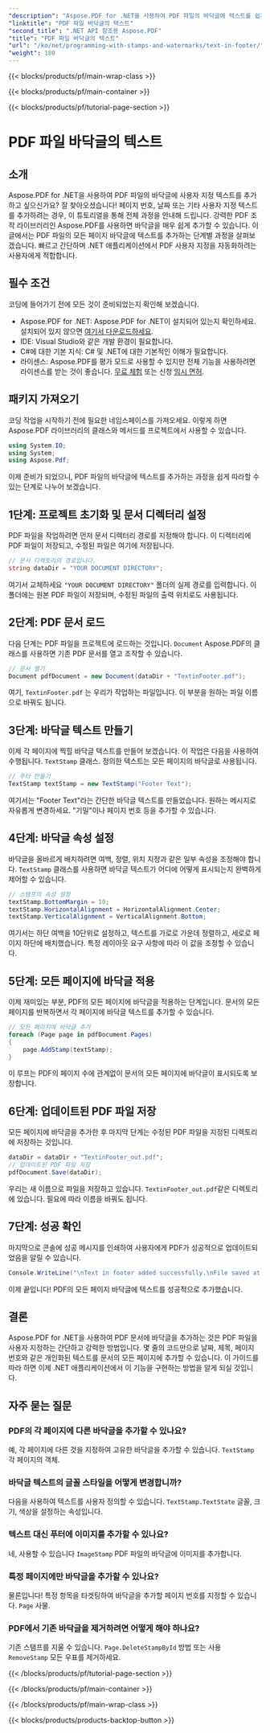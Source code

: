```yaml
---
"description": "Aspose.PDF for .NET을 사용하여 PDF 파일의 바닥글에 텍스트를 쉽게 추가하는 방법을 알아보세요. 원활한 통합을 위해 단계별 가이드가 포함되어 있습니다."
"linktitle": "PDF 파일 바닥글의 텍스트"
"second_title": ".NET API 참조용 Aspose.PDF"
"title": "PDF 파일 바닥글의 텍스트"
"url": "/ko/net/programming-with-stamps-and-watermarks/text-in-footer/"
"weight": 180
---
```


{{< blocks/products/pf/main-wrap-class >}}

{{< blocks/products/pf/main-container >}}

{{< blocks/products/pf/tutorial-page-section >}}

# PDF 파일 바닥글의 텍스트

## 소개

Aspose.PDF for .NET을 사용하여 PDF 파일의 바닥글에 사용자 지정 텍스트를 추가하고 싶으신가요? 잘 찾아오셨습니다! 페이지 번호, 날짜 또는 기타 사용자 지정 텍스트를 추가하려는 경우, 이 튜토리얼을 통해 전체 과정을 안내해 드립니다. 강력한 PDF 조작 라이브러리인 Aspose.PDF를 사용하면 바닥글을 매우 쉽게 추가할 수 있습니다. 이 글에서는 PDF 파일의 모든 페이지 바닥글에 텍스트를 추가하는 단계별 과정을 살펴보겠습니다. 빠르고 간단하며 .NET 애플리케이션에서 PDF 사용자 지정을 자동화하려는 사용자에게 적합합니다.


## 필수 조건

코딩에 들어가기 전에 모든 것이 준비되었는지 확인해 보겠습니다.

- Aspose.PDF for .NET: Aspose.PDF for .NET이 설치되어 있는지 확인하세요. 설치되어 있지 않으면 [여기서 다운로드하세요](https://releases.aspose.com/pdf/net/).
- IDE: Visual Studio와 같은 개발 환경이 필요합니다.
- C#에 대한 기본 지식: C# 및 .NET에 대한 기본적인 이해가 필요합니다.
- 라이센스: Aspose.PDF를 평가 모드로 사용할 수 있지만 전체 기능을 사용하려면 라이센스를 받는 것이 좋습니다. [무료 체험](https://releases.aspose.com/) 또는 신청 [임시 면허](https://purchase.aspose.com/temporary-license/).

## 패키지 가져오기

코딩 작업을 시작하기 전에 필요한 네임스페이스를 가져오세요. 이렇게 하면 Aspose.PDF 라이브러리의 클래스와 메서드를 프로젝트에서 사용할 수 있습니다.

```csharp
using System.IO;
using System;
using Aspose.Pdf;
```

이제 준비가 되었으니, PDF 파일의 바닥글에 텍스트를 추가하는 과정을 쉽게 따라할 수 있는 단계로 나누어 보겠습니다.

## 1단계: 프로젝트 초기화 및 문서 디렉터리 설정

PDF 파일을 작업하려면 먼저 문서 디렉터리 경로를 지정해야 합니다. 이 디렉터리에 PDF 파일이 저장되고, 수정된 파일은 여기에 저장됩니다.

```csharp
// 문서 디렉토리의 경로입니다.
string dataDir = "YOUR DOCUMENT DIRECTORY";
```

여기서 교체하세요 `"YOUR DOCUMENT DIRECTORY"` 폴더의 실제 경로를 입력합니다. 이 폴더에는 원본 PDF 파일이 저장되며, 수정된 파일의 출력 위치로도 사용됩니다.

## 2단계: PDF 문서 로드

다음 단계는 PDF 파일을 프로젝트에 로드하는 것입니다. `Document` Aspose.PDF의 클래스를 사용하면 기존 PDF 문서를 열고 조작할 수 있습니다.

```csharp
// 문서 열기
Document pdfDocument = new Document(dataDir + "TextinFooter.pdf");
```

여기, `TextinFooter.pdf` 는 우리가 작업하는 파일입니다. 이 부분을 원하는 파일 이름으로 바꿔도 됩니다.

## 3단계: 바닥글 텍스트 만들기

이제 각 페이지에 찍힐 바닥글 텍스트를 만들어 보겠습니다. 이 작업은 다음을 사용하여 수행됩니다. `TextStamp` 클래스. 정의한 텍스트는 모든 페이지의 바닥글로 사용됩니다.

```csharp
// 푸터 만들기
TextStamp textStamp = new TextStamp("Footer Text");
```

여기서는 "Footer Text"라는 간단한 바닥글 텍스트를 만들었습니다. 원하는 메시지로 자유롭게 변경하세요. "기밀"이나 페이지 번호 등을 추가할 수 있습니다.

## 4단계: 바닥글 속성 설정

바닥글을 올바르게 배치하려면 여백, 정렬, 위치 지정과 같은 일부 속성을 조정해야 합니다. `TextStamp` 클래스를 사용하면 바닥글 텍스트가 어디에 어떻게 표시되는지 완벽하게 제어할 수 있습니다.

```csharp
// 스탬프의 속성 설정
textStamp.BottomMargin = 10;
textStamp.HorizontalAlignment = HorizontalAlignment.Center;
textStamp.VerticalAlignment = VerticalAlignment.Bottom;
```

여기서는 하단 여백을 10단위로 설정하고, 텍스트를 가로로 가운데 정렬하고, 세로로 페이지 하단에 배치했습니다. 특정 레이아웃 요구 사항에 따라 이 값을 조정할 수 있습니다.

## 5단계: 모든 페이지에 바닥글 적용

이제 재미있는 부분, PDF의 모든 페이지에 바닥글을 적용하는 단계입니다. 문서의 모든 페이지를 반복하면서 각 페이지에 바닥글 텍스트를 추가할 수 있습니다.

```csharp
// 모든 페이지에 바닥글 추가
foreach (Page page in pdfDocument.Pages)
{
    page.AddStamp(textStamp);
}
```

이 루프는 PDF의 페이지 수에 관계없이 문서의 모든 페이지에 바닥글이 표시되도록 보장합니다.

## 6단계: 업데이트된 PDF 파일 저장

모든 페이지에 바닥글을 추가한 후 마지막 단계는 수정된 PDF 파일을 지정된 디렉토리에 저장하는 것입니다.

```csharp
dataDir = dataDir + "TextinFooter_out.pdf";
// 업데이트된 PDF 파일 저장
pdfDocument.Save(dataDir);
```

우리는 새 이름으로 파일을 저장하고 있습니다. `TextinFooter_out.pdf`같은 디렉토리에 있습니다. 필요에 따라 이름을 바꿔도 됩니다.

## 7단계: 성공 확인

마지막으로 콘솔에 성공 메시지를 인쇄하여 사용자에게 PDF가 성공적으로 업데이트되었음을 알릴 수 있습니다.

```csharp
Console.WriteLine("\nText in footer added successfully.\nFile saved at " + dataDir);
```

이제 끝입니다! PDF의 모든 페이지 바닥글에 텍스트를 성공적으로 추가했습니다.

## 결론

Aspose.PDF for .NET을 사용하여 PDF 문서에 바닥글을 추가하는 것은 PDF 파일을 사용자 지정하는 간단하고 강력한 방법입니다. 몇 줄의 코드만으로 날짜, 제목, 페이지 번호와 같은 개인화된 텍스트를 문서의 모든 페이지에 추가할 수 있습니다. 이 가이드를 따라 하면 이제 .NET 애플리케이션에서 이 기능을 구현하는 방법을 알게 되실 것입니다.

## 자주 묻는 질문

### PDF의 각 페이지에 다른 바닥글을 추가할 수 있나요?  
예, 각 페이지에 다른 것을 지정하여 고유한 바닥글을 추가할 수 있습니다. `TextStamp` 각 페이지의 객체.

### 바닥글 텍스트의 글꼴 스타일을 어떻게 변경합니까?  
다음을 사용하여 텍스트를 사용자 정의할 수 있습니다. `TextStamp.TextState` 글꼴, 크기, 색상을 설정하는 속성입니다.

### 텍스트 대신 푸터에 이미지를 추가할 수 있나요?  
네, 사용할 수 있습니다 `ImageStamp` PDF 파일의 바닥글에 이미지를 추가합니다.

### 특정 페이지에만 바닥글을 추가할 수 있나요?  
물론입니다! 특정 항목을 타겟팅하여 바닥글을 추가할 페이지 번호를 지정할 수 있습니다. `Page` 사물.

### PDF에서 기존 바닥글을 제거하려면 어떻게 해야 하나요?  
기존 스탬프를 지울 수 있습니다. `Page.DeleteStampById` 방법 또는 사용 `RemoveStamp` 모든 우표를 제거하세요.

{{< /blocks/products/pf/tutorial-page-section >}}

{{< /blocks/products/pf/main-container >}}

{{< /blocks/products/pf/main-wrap-class >}}

{{< blocks/products/products-backtop-button >}}